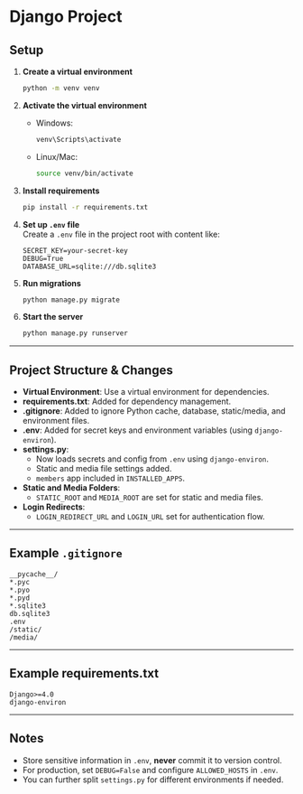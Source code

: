 # Django Project

## Setup

1. **Create a virtual environment**  
   ```sh
   python -m venv venv
   ```

2. **Activate the virtual environment**  
   - Windows:  
     ```sh
     venv\Scripts\activate
     ```
   - Linux/Mac:  
     ```sh
     source venv/bin/activate
     ```

3. **Install requirements**  
   ```sh
   pip install -r requirements.txt
   ```

4. **Set up `.env` file**  
   Create a `.env` file in the project root with content like:
   ```
   SECRET_KEY=your-secret-key
   DEBUG=True
   DATABASE_URL=sqlite:///db.sqlite3
   ```

5. **Run migrations**  
   ```sh
   python manage.py migrate
   ```

6. **Start the server**  
   ```sh
   python manage.py runserver
   ```

---

## Project Structure & Changes

- **Virtual Environment**: Use a virtual environment for dependencies.
- **requirements.txt**: Added for dependency management.
- **.gitignore**: Added to ignore Python cache, database, static/media, and environment files.
- **.env**: Added for secret keys and environment variables (using `django-environ`).
- **settings.py**:
  - Now loads secrets and config from `.env` using `django-environ`.
  - Static and media file settings added.
  - `members` app included in `INSTALLED_APPS`.
- **Static and Media Folders**:  
  - `STATIC_ROOT` and `MEDIA_ROOT` are set for static and media files.
- **Login Redirects**:  
  - `LOGIN_REDIRECT_URL` and `LOGIN_URL` set for authentication flow.

---

## Example `.gitignore`

```
__pycache__/
*.pyc
*.pyo
*.pyd
*.sqlite3
db.sqlite3
.env
/static/
/media/
```

---

## Example requirements.txt

```
Django>=4.0
django-environ
```

---

## Notes

- Store sensitive information in `.env`, **never** commit it to version control.
- For production, set `DEBUG=False` and configure `ALLOWED_HOSTS` in `.env`.
- You can further split `settings.py` for different environments if needed.